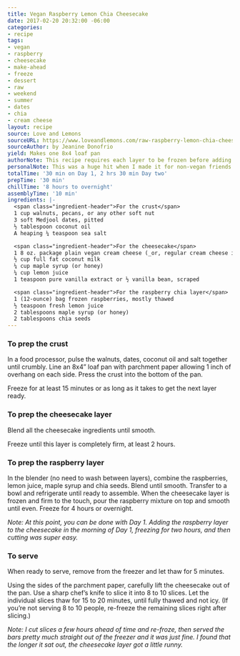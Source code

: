 ```yaml
---
title: Vegan Raspberry Lemon Chia Cheesecake
date: 2017-02-20 20:32:00 -06:00
categories:
- recipe
tags:
- vegan
- raspberry
- cheesecake
- make-ahead
- freeze
- dessert
- raw
- weekend
- summer
- dates
- chia
- cream cheese
layout: recipe
source: Love and Lemons
sourceURL: https://www.loveandlemons.com/raw-raspberry-lemon-chia-cheesecake
sourceAuthor: by Jeanine Donofrio
yield: Makes one 8x4 loaf pan
authorNote: This recipe requires each layer to be frozen before adding the next so it's best to prep this at least one day before you would like to serve it.
personalNote: This was a huge hit when I made it for non-vegan friends (using real cream cheese, because why not?). Feels indulgent while still being not _too_ bad for you. And the level of effort is so low its hard not to want to make it – I managed to do everything with an immersion blender 💪. The only thing I might try next time would be either 1) putting the raspberry layer in the middle or 2) doing a thinner layer of raspberry and then swirling the rest together with the cheesecake layer. Yum.
totalTime: '30 min on Day 1, 2 hrs 30 min Day two'
prepTime: '30 min'
chillTime: '8 hours to overnight'
assemblyTime: '10 min'
ingredients: |-
  <span class="ingredient-header">For the crust</span>
  1 cup walnuts, pecans, or any other soft nut
  3 soft Medjool dates, pitted
  ½ tablespoon coconut oil
  A heaping ¼ teaspoon sea salt

  <span class="ingredient-header">For the cheesecake</span>
  1 8 oz. package plain vegan cream cheese (_or, regular cream cheese if you don't care if it's vegan_)
  ½ cup full fat coconut milk
  ¼ cup maple syrup (or honey)
  ¼ cup lemon juice
  1 teaspoon pure vanilla extract or ½ vanilla bean, scraped

  <span class="ingredient-header">For the raspberry chia layer</span>
  1 (12-ounce) bag frozen raspberries, mostly thawed
  ½ teaspoon fresh lemon juice
  2 tablespoons maple syrup (or honey)
  2 tablespoons chia seeds
---
```


### To prep the crust
In a food processor, pulse the walnuts, dates, coconut oil and salt together until crumbly. Line an 8x4” loaf pan with parchment paper allowing 1 inch of overhang on each side. Press the crust into the bottom of the pan.

Freeze for at least 15 minutes or as long as it takes to get the next layer ready.

### To prep the cheesecake layer

Blend all the cheesecake ingredients until smooth.

Freeze until this layer is completely firm, at least 2 hours.

### To prep the raspberry layer

In the blender (no need to wash between layers), combine the raspberries, lemon juice, maple syrup and chia seeds. Blend until smooth. Transfer to a bowl and refrigerate until ready to assemble. When the cheesecake layer is frozen and firm to the touch, pour the raspberry mixture on top and smooth until even. Freeze for 4 hours or overnight.

_Note: At this point, you can be done with Day 1. Adding the raspberry layer to the cheesecake in the morning of Day 1, freezing for two hours, and then cutting was super easy._

### To serve
When ready to serve, remove from the freezer and let thaw for 5 minutes.

Using the sides of the parchment paper, carefully lift the cheesecake out of the pan. Use a sharp chef’s knife to slice it into 8 to 10 slices. Let the individual slices thaw for 15 to 20 minutes, until fully thawed and not icy. (If you’re not serving 8 to 10 people, re-freeze the remaining slices right after slicing.)

_Note: I cut slices a few hours ahead of time and re-froze, then served the bars pretty much straight out of the freezer and it was just fine. I found that the longer it sat out, the cheesecake layer got a little runny._
